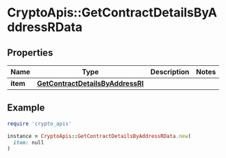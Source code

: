 # CryptoApis::GetContractDetailsByAddressRData

## Properties

| Name | Type | Description | Notes |
| ---- | ---- | ----------- | ----- |
| **item** | [**GetContractDetailsByAddressRI**](GetContractDetailsByAddressRI.md) |  |  |

## Example

```ruby
require 'crypto_apis'

instance = CryptoApis::GetContractDetailsByAddressRData.new(
  item: null
)
```

